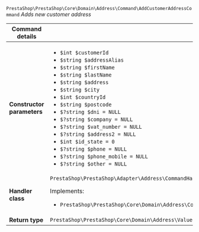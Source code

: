 `PrestaShop\PrestaShop\Core\Domain\Address\Command\AddCustomerAddressCommand`
_Adds new customer address_

| Command details            |    |
| -------------------------- | -- |
| **Constructor parameters** | <ul> <li>`$int $customerId`</li>  <li>`$string $addressAlias`</li>  <li>`$string $firstName`</li>  <li>`$string $lastName`</li>  <li>`$string $address`</li>  <li>`$string $city`</li>  <li>`$int $countryId`</li>  <li>`$string $postcode`</li>  <li>`$?string $dni = NULL`</li>  <li>`$?string $company = NULL`</li>  <li>`$?string $vat_number = NULL`</li>  <li>`$?string $address2 = NULL`</li>  <li>`$int $id_state = 0`</li>  <li>`$?string $phone = NULL`</li>  <li>`$?string $phone_mobile = NULL`</li>  <li>`$?string $other = NULL`</li> </ul> |
| **Handler class**          | `PrestaShop\PrestaShop\Adapter\Address\CommandHandler\AddCustomerAddressHandler`  <p> Implements: </p> <ul>  <li>`PrestaShop\PrestaShop\Core\Domain\Address\CommandHandler\AddCustomerAddressHandlerInterface`</li>  |
| **Return type** |  `PrestaShop\PrestaShop\Core\Domain\Address\ValueObject\AddressId`  |
